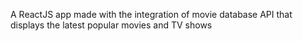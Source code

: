 A ReactJS app made with the integration of movie
database API that displays the latest popular movies and TV
shows